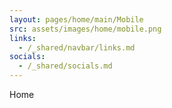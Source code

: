 ```yaml
---
layout: pages/home/main/Mobile
src: assets/images/home/mobile.png
links:
  - /_shared/navbar/links.md
socials:
  - /_shared/socials.md
---
```


Home
